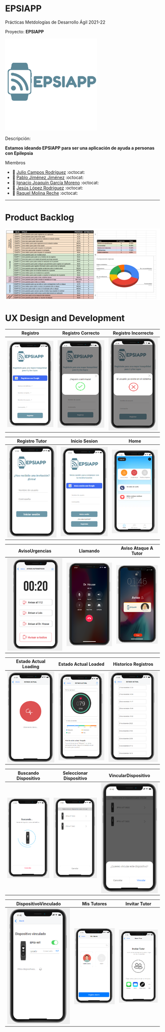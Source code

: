 # EPSIAPP
Prácticas Metdologías de Desarrollo Ágil 2021-22

Proyecto: 
**EPSIAPP**

<img width="300px" src="https://github.com/susolr/EPSIAPP/blob/main/EPSIAPP.png"/>

Descripción: 

**Estamos ideando EPSIAPP para ser una aplicación de ayuda a personas con Epilepsia**

Miembros
 * :bust_in_silhouette:   [Julio Campos Rodríguez](https://github.com/juliocamposrd)    :octocat:
  * :bust_in_silhouette:   [Pablo Jiménez Jiménez](https://github.com/pablojjimenez)    :octocat:
 * :bust_in_silhouette:   [Ignacio Joaquín García Moreno](https://github.com/ignaciogmoreno) :octocat:
 * :bust_in_silhouette:   [Jesús López Rodriguez](https://github.com/susolr)   :octocat:
 * :bust_in_silhouette:   [Raquel Molina Reche](https://github.com/rmr00)   :octocat:     


----- 

# Product Backlog

<img src="https://github.com/susolr/EPSIAPP/blob/main/ProductBacklog.png"/>

# UX Design and Development


| Registro | Registro Correcto | Registro Incorrecto |
|:----------:|:-------------:|:------:|
| <img width="400px" src="https://github.com/susolr/EPSIAPP/blob/main/Sprint2/Registro.png"/> |  <img width="400px" src="https://github.com/susolr/EPSIAPP/blob/main/Sprint2/RegistroCorrecto.png"/> | <img width="400px" src="https://github.com/susolr/EPSIAPP/blob/main/Sprint2/RegistroIncorrecto.png"/> |

| Registro Tutor | Inicio Sesion | Home |
|:----------:|:-------------:|:------:|
| <img width="400px" src="https://github.com/susolr/EPSIAPP/blob/main/Sprint2/LogIn_Tutor.png"/> |  <img width="400px" src="https://github.com/susolr/EPSIAPP/blob/main/Sprint2/LogIn.png"/> | <img width="400px" src="https://github.com/susolr/EPSIAPP/blob/main/Sprint2/Home.png"/> |

| AvisoUrgencias | Llamando | Aviso Ataque A Tutor |
|:----------:|:-------------:|:------:|
| <img width="400px" src="https://github.com/susolr/EPSIAPP/blob/main/Sprint2/AvisoUrgencias.png"/> |  <img width="400px" src="https://github.com/susolr/EPSIAPP/blob/main/Sprint2/Llamando.png"/> | <img width="400px" src="https://github.com/susolr/EPSIAPP/blob/main/Sprint2/AvisoAtaqueATutor.png"/> |

| Estado Actual Loading | Estado Actual Loaded | Historico Registros |
|:----------:|:-------------:|:------:|
| <img width="400px" src="https://github.com/susolr/EPSIAPP/blob/main/Sprint2/EstadoActualLoading.png"/> |  <img width="400px" src="https://github.com/susolr/EPSIAPP/blob/main/Sprint2/EstadoActualLoaded.png"/> | <img width="400px" src="https://github.com/susolr/EPSIAPP/blob/main/Sprint2/HistoricoRegistros.png"/> |

| Buscando Dispositivo | Seleccionar Dispositivo | VincularDispositivo |
|:----------:|:-------------:|:------:|
| <img width="400px" src="https://github.com/susolr/EPSIAPP/blob/main/Sprint2/BuscandoDispositivo.png"/> |  <img width="400px" src="https://github.com/susolr/EPSIAPP/blob/main/Sprint2/SeleccionarDispositivo.png"/> | <img width="400px" src="https://github.com/susolr/EPSIAPP/blob/main/Sprint2/VincularDispositivo.png"/> |

| DispositivoVinculado | Mis Tutores | Invitar Tutor |
|:----------:|:-------------:|:------:|
| <img width="400px" src="https://github.com/susolr/EPSIAPP/blob/main/Sprint2/DispositivoVinculado.png"/> |  <img width="400px" src="https://github.com/susolr/EPSIAPP/blob/main/Sprint2/MisTutores.png"/> | <img width="400px" src="https://github.com/susolr/EPSIAPP/blob/main/Sprint2/InvitarTutor.png"/> |
